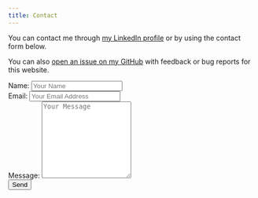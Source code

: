 ```yaml
---
title: Contact
---
```


You can contact me through [my LinkedIn profile](https://www.linkedin.com/in/streats) or by using the contact form below. 

You can also [open an issue on my GitHub](https://github.com/streats/streats.github.io/issues) with feedback or bug reports for this website. 

<div class="container">
  <form target="_blank" action="https://formsubmit.co/el/nijove" method="POST">
    <div class="form-group">
      <div class="form-row">
        <div class="col">
          Name: <input type="text" name="name" class="form-control" placeholder="Your Name" required>
        </div>
        <div class="col">
          Email: <input type="email" name="email" class="form-control" placeholder="Your Email Address" required>
        </div>
      </div>
    </div>
    <div class="form-group">
      Message: <textarea placeholder="Your Message" class="form-control" name="message" rows="10" required></textarea>
    </div>
    <button type="submit" class="button">Send</button>
  </form>
</div>
